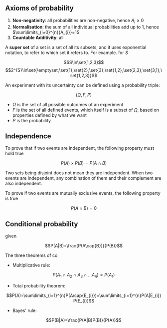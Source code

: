 ## Axioms of probability

1. **Non-negativity**: all probabilities are non-negative, hence $A_{i}\ge{0}$
2. **Normalisation**: the sum of all individual probabilities add up to 1, hence $\sum\limits_{i=0}^{n}{A_{i}}=1$
3. **Countable Additivity**: all

A **super set** of a set is a set of all its subsets, and it uses exponential notation, to refer to which set it refers to. For example. for $S$

$$S\in\set{1,2,3}$$
$$2^{S}\in\set{\emptyset,\set{1},\set{2},\set{3},\set{1,2},\set{2,3},\set{3,1},\set{1,2,3}}$$

An experiment with its uncertainty can be defined using a probability triple:

$$(\Omega, F, P)$$

- $\Omega$ is the set of all possible outcomes of an experiment
- $F$ is the set of all defined events, which itself is a subset of $\Omega$, based on properties defined by what we want
- $P$ is the probability

## Independence

To prove that if two events are independent, the following property must hold true

$$P(A)\times{P(B)}=P(A\cap{B})$$

Two sets being disjoint does not mean they are independent. When two events are independent, any combination of them and their complement are also independent. 

To prove if two events are mutually exclusive events, the following property is true

$$P(A\cap{B})=0$$

## Conditional probability

given

$$P(A|B)=\frac{P(A\cap{B})}{P(B)}$$

The three theorems of co 

- Multiplicative rule:

$$P(A_{1}\cap{A_{2}}\cap{A_{3}}\cap{\dots}A_{n})=P(A_{1})$$

- Total probability theorem:

$$P(A)=\sum\limits_{i=1}^{n}P(A\cap{E_{i}})=\sum\limits_{i=1}^{n}P(A|E_{i})P(E_{i})$$

- Bayes' rule:

$$P(B|A)=\frac{P(A|B)P(B)}{P(A)}$$